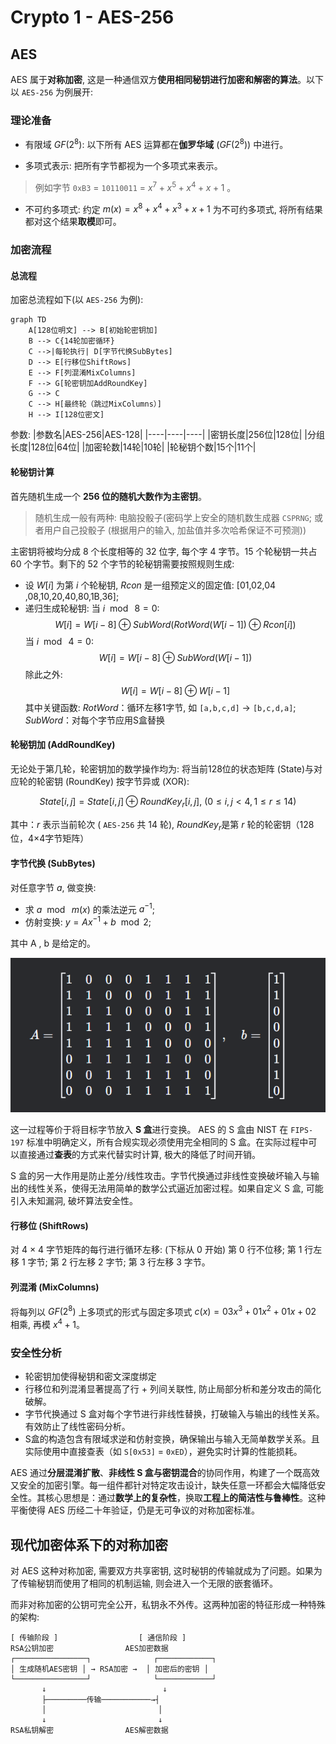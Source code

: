 Crypto 1 - AES-256 
===

## AES

AES 属于**对称加密**, 这是一种通信双方**使用相同秘钥进行加密和解密的算法**。以下以 `AES-256` 为例展开:

### 理论准备

-   有限域 $GF(2^8)$:
    以下所有 AES 运算都在**伽罗华域** ($GF(2^8)$) 中进行。

-   多项式表示: 
    把所有字节都视为一个多项式来表示。

>   例如字节 `0xB3` = `10110011` = $x^7+x^5+x^4+x+1$ 。

-   不可约多项式: 
    约定 $m(x)=x^8+x^4+x^3+x+1$ 为不可约多项式, 将所有结果都对这个结果**取模**即可。


### 加密流程

#### 总流程

加密总流程如下(以 `AES-256` 为例):

```mermaid
graph TD
    A[128位明文] --> B[初始轮密钥加]
    B --> C{14轮加密循环}
    C -->|每轮执行| D[字节代换SubBytes]
    D --> E[行移位ShiftRows]
    E --> F[列混淆MixColumns]
    F --> G[轮密钥加AddRoundKey]
    G --> C
    C --> H[最终轮（跳过MixColumns）]
    H --> I[128位密文]
```

参数:
|参数名|AES-256|AES-128|
|----|----|----|
|密钥长度|256位|128位|
|分组长度|128位|64位|
|加密轮数|14轮|10轮|
|轮秘钥个数|15个|11个|

#### 轮秘钥计算

首先随机生成一个 **256 位的随机大数作为主密钥**。 

>   随机生成一般有两种: 电脑投骰子(密码学上安全的随机数生成器 `CSPRNG`; 或者用户自己投骰子 (根据用户的输入, 加盐值并多次哈希保证不可预测))

主密钥将被均分成 8 个长度相等的 32 位字, 每个字 4 字节。15 个轮秘钥一共占 60 个字节。剩下的 52 个字节的轮秘钥需要按照规则生成:

-   设 $W[i]$ 为第 $i$ 个轮秘钥, $Rcon$ 是一组预定义的固定值: [01,02,04	,08,10,20,40,80,1B,36];
-   递归生成轮秘钥:
    当 $i\ \bmod\ 8=0$: $$W[i]=W[i-8]\oplus SubWord(RotWord(W[i-1]) \oplus Rcon[i])$$
    当 $i\ \bmod\ 4=0$:$$W[i]= W[i-8]\oplus SubWord(W[i-1])$$
    除此之外: $$W[i]= W[i-8]\oplus W[i-1]$$
    其中关键函数: $RotWord$：循环左移1字节, 如 `[a,b,c,d]` → `[b,c,d,a]`; $SubWord$：对每个字节应用S盒替换

#### 轮秘钥加 (AddRoundKey)

无论处于第几轮，轮密钥加的数学操作均为: 将当前128位的状态矩阵 (State)与对应轮的轮密钥 (RoundKey) 按字节异或 (XOR):

$$State[i,j]=State[i,j] \oplus RoundKey_r[i,j],\ (0≤i,j<4,1≤r≤14)$$

其中：$r$ 表示当前轮次 ( `AES-256` 共 14 轮), $RoundKey_r$是第 $r$ 
轮的轮密钥（128位，4×4字节矩阵）

#### 字节代换 (SubBytes)

对任意字节 $a$, 做变换:

-   求 $a\ \bmod\ m(x)$ 的乘法逆元 $a^{-1}$;
-   仿射变换: $y = Ax^{-1}+b\ \bmod 2$;
   
其中 A , b 是给定的。

![1.png](1.png)

这一过程等价于将目标字节放入 **S 盒**进行变换。 AES 的 S 盒由 NIST 在 `FIPS-197` 标准中明确定义，所有合规实现必须使用完全相同的 S 盒。在实际过程中可以直接通过**查表**的方式来代替实时计算, 极大的降低了时间开销。

S 盒的另一大作用是防止差分/线性攻击。字节代换通过非线性变换破坏输入与输出的线性关系，使得无法用简单的数学公式逼近加密过程。如果自定义 S 盒, 可能引入未知漏洞, 破坏算法安全性。

#### 行移位 (ShiftRows)

对 4 × 4 字节矩阵的每行进行循环左移: (下标从 0 开始) 第 0 行不位移; 第 1 行左移 1 字节; 第 2 行左移 2 字节; 第 3 行左移 3 字节。

#### 列混淆 (MixColumns)

将每列以 $GF(2^8)$ 上多项式的形式与固定多项式 $c(x)=03x^3+01x^2+01x+02$ 相乘, 再模 $x^4+1$。

### 安全性分析

-   轮密钥加使得秘钥和密文深度绑定
-   行移位和列混淆显著提高了行 + 列间关联性, 防止局部分析和差分攻击的简化破解。
-   字节代换通过 S 盒对每个字节进行非线性替换，打破输入与输出的线性关系。有效防止了线性密码分析。
-   S盒的构造包含有限域求逆和仿射变换，确保输出与输入无简单数学关系。且实际使用中直接查表（如 `S[0x53]` = `0xED`），避免实时计算的性能损耗。

AES 通过**分层混淆扩散**、**非线性 S 盒与密钥混合**的协同作用，构建了一个既高效又安全的加密引擎。每一组件都针对特定攻击设计，缺失任意一环都会大幅降低安全性。其核心思想是：通过**数学上的复杂性**，换取**工程上的简洁性与鲁棒性**。这种平衡使得 AES 历经二十年验证，仍是无可争议的对称加密标准。

## 现代加密体系下的对称加密

对 AES 这种对称加密, 需要双方共享密钥, 这时秘钥的传输就成为了问题。如果为了传输秘钥而使用了相同的机制运输, 则会进入一个无限的嵌套循环。

而非对称加密的公钥可完全公开，私钥永不外传。这两种加密的特征形成一种特殊的架构:

```
[ 传输阶段 ]                  [ 通信阶段 ]
RSA公钥加密                AES加密数据
┌────────────────┐              ┌────────────┐
│ 生成随机AES密钥 │ → RSA加密 →  │ 加密后的密钥 │
└────────────────┘              └────────────┘
       ↓                          ↓
       ├─────────传输───────────→┤
       │                         │
       ↓                         ↓
RSA私钥解密                AES解密数据
```

